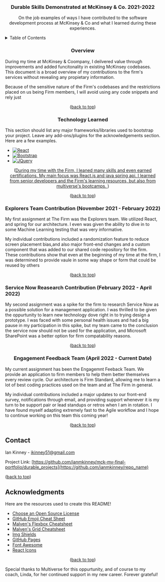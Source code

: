 <a name="readme-top"></a>
<!--
*** Generated From Best-README-Template: See: https://github.com/othneildrew/Best-README-Template/pull/73 

<!-- PROJECT LOGO -->
<br />
  <h3 align="center">Durable Skills Demonstrated at McKinsey & Co. 2021-2022</h3>

  <p align="center">
    On the job examples of ways I have contributed to the software development process at 
    McKinsey & Co and what I learned during these experiences.
  </p>
</div>



<!-- TABLE OF CONTENTS -->
<details>
  <summary>Table of Contents</summary>
  <ol>
    <li><a href="#overview">Overview</a></li>
    <li><a href="#technology">Learned Technologies</a></li>
    <li><a href="#explorers">Explorers Team Contribution (November 2021 - February 2022)</a></li>
    <li><a href="#servicenow">Service Now Reasearch Contribution (February 2022 - April 2022)</a></li>
    <li><a href="#ebfTeam">Engagement Feedback Team (April 2022 - Current Date)</a></li>
    <li><a href="#contact">Contact Me</a></li>
    <li><a href="#acknowledgments">Acknowledgments</a></li>
  </ol>
</details>


<!-- Overview -->
<h3 align="center" name="overview">Overview</h3>

During my time at McKinsey & Coompany, I deilvered value through improvements and added funcitonality in existing McKinsey codebases. This document is a broad overview of my contributions to the firm's services without revealing any propietary information. 

Because of the sensitive nature of the Firm's codebases and the restrictions placed on us being Firm members, I will avoid using any code snippets and rely just 

<p align="center">(<a href="#readme-top">back to top</a>)</p>

<!-- Tech Learned Section -->
<h3 align="center" name="technology">Technology Learned</h3>

This section should list any major frameworks/libraries used to bootstrap your project. Leave any add-ons/plugins for the acknowledgements section. Here are a few examples.

* [![React][React.js]][React-url]
* [![Bootstrap][Bootstrap.com]][Bootstrap-url]
* [![JQuery][JQuery.com]][JQuery-url]

<p align="center">(<a href="#readme-top">During my time with the Firm, I leaned many skills and even earned certifications. My main focus was React.js and java spring api.
I learned from senior developers and the Firm's learning resources, but also from multiverse's bootcamps. </a>)</p>


<p align="center">(<a href="#readme-top">back to top</a>)</p>

<!-- Explorers Team Section -->
<h3 align="center" name="explorers">Explorers Team Contribution (November 2021 - February 2022)</h3>

<p align="left">My first assignment at The Firm was the Explorers team. We utilized React, and spring for our architecture.
I even was given the ability to dive in to some Machine Learning testing that was very informative.</p>

<p align="left">My individual contributions included a randomization feature to reduce screen placement bias,and also major front-end changes and a custom component that was added to our shared code repository for the firm. These contributions show that 
even at the beginning of my time at the firm, I was determined to provide vaule in some way shape or form that could be reused by others</p>

<p align="center">(<a href="#readme-top">back to top</a>)</p>

<!-- Service Now Section -->
<h3 align="left" name="servicenow">Service Now Reasearch Contribution (February 2022 - April 2022)</h3>

<p align="left">My second assignment was a spike for the firm to research Service Now as a possible solution for a management application. I was thrilled to be given the oppurtunity to learn new technology dove right in to trying design a prototype. I was faced with some personal health issues and had a big pause in my participation in this spike, but my team came to the conclusion the service now should not be used for the application, and Microsoft SharePoint was a better option for firm compatability reasons.</p>

<p align="center">(<a href="#readme-top">back to top</a>)</p>

<!-- Engagement Feedback Section -->
<h3 align="center" name="ebfTeam">Engagement Feedback Team (April 2022 - Current Date)</h3>

<p align="left">My current assignment has been the Engagemnt Feeback Team. We provide an application to firm members to help them better themselves every review cycle.
Our architecture is Firm Standard, allowing me to learn a lot of best coding practices used on the team and at The Firm in general. </p>

<p align="left">My individual contributions included a major updates to our front-end survey, notifications through email, and providing support whenever it is my turn to be support pair or lead standups or retros when I am in rotation. I have found myself adapting extremely fast to the Agile workflow and I hope to continue working on this team this coming year!</p>

<p align="center">(<a href="#readme-top">back to top</a>)</p>


<!-- CONTACT -->
## Contact

Ian Kinney - ikinney51@gmail.com

Project Link: [https://github.com/ianmkinney/mck-mv-final-portfolio/durable_projects](https://github.com/ianmkinney/repo_name)

<p align="left">(<a href="#readme-top">back to top</a>)</p>



<!-- ACKNOWLEDGMENTS -->
## Acknowledgments

Here are the resources used to create this README!

* [Choose an Open Source License](https://choosealicense.com)
* [GitHub Emoji Cheat Sheet](https://www.webpagefx.com/tools/emoji-cheat-sheet)
* [Malven's Flexbox Cheatsheet](https://flexbox.malven.co/)
* [Malven's Grid Cheatsheet](https://grid.malven.co/)
* [Img Shields](https://shields.io)
* [GitHub Pages](https://pages.github.com)
* [Font Awesome](https://fontawesome.com)
* [React Icons](https://react-icons.github.io/react-icons/search)

<p align="center">(<a href="#readme-top">back to top</a>)</p>

Special thanks to Multiverse for this oppurtunity, and of course to my coach, Linda, for her continued support in my new career. Forever grateful!

<!-- MARKDOWN LINKS & IMAGES -->
<!-- https://www.markdownguide.org/basic-syntax/#reference-style-links -->
[issues-shield]: https://img.shields.io/github/issues/othneildrew/Best-README-Template.svg?style=for-the-badge
[issues-url]: https://github.com/othneildrew/Best-README-Template/issues
[license-shield]: https://img.shields.io/github/license/othneildrew/Best-README-Template.svg?style=for-the-badge
[license-url]: https://github.com/othneildrew/Best-README-Template/blob/master/LICENSE.txt
[product-screenshot]: images/screenshot.png
[Next.js]: https://img.shields.io/badge/next.js-000000?style=for-the-badge&logo=nextdotjs&logoColor=white
[Next-url]: https://nextjs.org/
[React.js]: https://img.shields.io/badge/React-20232A?style=for-the-badge&logo=react&logoColor=61DAFB
[React-url]: https://reactjs.org/
[Vue.js]: https://img.shields.io/badge/Vue.js-35495E?style=for-the-badge&logo=vuedotjs&logoColor=4FC08D
[Vue-url]: https://vuejs.org/
[Angular.io]: https://img.shields.io/badge/Angular-DD0031?style=for-the-badge&logo=angular&logoColor=white
[Angular-url]: https://angular.io/
[Svelte.dev]: https://img.shields.io/badge/Svelte-4A4A55?style=for-the-badge&logo=svelte&logoColor=FF3E00
[Svelte-url]: https://svelte.dev/
[Laravel.com]: https://img.shields.io/badge/Laravel-FF2D20?style=for-the-badge&logo=laravel&logoColor=white
[Laravel-url]: https://laravel.com
[Bootstrap.com]: https://img.shields.io/badge/Bootstrap-563D7C?style=for-the-badge&logo=bootstrap&logoColor=white
[Bootstrap-url]: https://getbootstrap.com
[JQuery.com]: https://img.shields.io/badge/jQuery-0769AD?style=for-the-badge&logo=jquery&logoColor=white
[JQuery-url]: https://jquery.com 